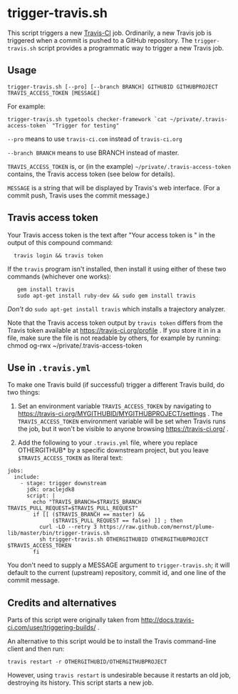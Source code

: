 # trigger-travis.sh

This script triggers a new [Travis-CI](https://travis-ci.org/) job.
Ordinarily, a new Travis job is triggered when a commit is pushed to a
GitHub repository.  The `trigger-travis.sh` script provides a programmatic
way to trigger a new Travis job.

## Usage

```
trigger-travis.sh [--pro] [--branch BRANCH] GITHUBID GITHUBPROJECT TRAVIS_ACCESS_TOKEN [MESSAGE]
```

For example:
```
trigger-travis.sh typetools checker-framework `cat ~/private/.travis-access-token` "Trigger for testing"
```

`--pro` means to use `travis-ci.com` instead of `travis-ci.org`

`--branch BRANCH` means to use BRANCH instead of master.

`TRAVIS_ACCESS_TOKEN` is, or (in the example) `~/private/.travis-access-token` contains,
the Travis access token (see below for details).

`MESSAGE` is a string that will be displayed by Travis's web interface.
(For a commit push, Travis uses the commit message.)

## Travis access token

Your Travis access token is the text after "Your access token is " in
the output of this compound command:
```
  travis login && travis token
```

If the `travis` program isn't installed, then install it using either of these two
commands (whichever one works):
```
   gem install travis
   sudo apt-get install ruby-dev && sudo gem install travis
```
*Don't* do `sudo apt-get install travis` which installs a trajectory analyzer.

Note that the Travis access token output by `travis token` differs from the
Travis token available at https://travis-ci.org/profile .
If you store it in in a file, make sure the file is not readable by others,
for example by running:  chmod og-rwx ~/private/.travis-access-token

## Use in `.travis.yml`

To make one Travis build (if successful) trigger a different Travis build, do two things:

1. Set an environment variable `TRAVIS_ACCESS_TOKEN` by navigating to
  https://travis-ci.org/MYGITHUBID/MYGITHUBPROJECT/settings .
The `TRAVIS_ACCESS_TOKEN` environment variable will be set when Travis runs
the job, but it won't be visible to anyone browsing https://travis-ci.org/ .

2. Add the following to your `.travis.yml` file, where you replace
OTHERGITHUB* by a specific downstream project, but you leave
`$TRAVIS_ACCESS_TOKEN` as literal text:

```
jobs:
  include:
    - stage: trigger downstream
      jdk: oraclejdk8
      script: |
        echo "TRAVIS_BRANCH=$TRAVIS_BRANCH TRAVIS_PULL_REQUEST=$TRAVIS_PULL_REQUEST"
        if [[ ($TRAVIS_BRANCH == master) &&
              ($TRAVIS_PULL_REQUEST == false) ]] ; then
          curl -LO --retry 3 https://raw.github.com/mernst/plume-lib/master/bin/trigger-travis.sh
          sh trigger-travis.sh OTHERGITHUBID OTHERGITHUBPROJECT $TRAVIS_ACCESS_TOKEN
        fi
```

You don't need to supply a MESSAGE argument to `trigger-travis.sh`; it will
default to the current (upstream) repository, commit id, and one line of
the commit message.


## Credits and alternatives

Parts of this script were originally taken from
http://docs.travis-ci.com/user/triggering-builds/ .

An alternative to this script would be to install the Travis command-line
client and then run:
```
travis restart -r OTHERGITHUBID/OTHERGITHUBPROJECT
```

However, using `travis restart` is undesirable because it restarts an old
job, destroying its history.  This script starts a new job.
